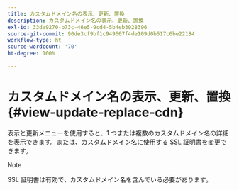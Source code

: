 ```yaml
---
title: カスタムドメイン名の表示、更新、置換
description: カスタムドメイン名の表示、更新、置換
exl-id: 33da9270-b73c-46e5-9cd4-5b4eb3928396
source-git-commit: 90de3cf9bf1c949667f4de109d0b517c6be22184
workflow-type: ht
source-wordcount: '70'
ht-degree: 100%

---
```


# カスタムドメイン名の表示、更新、置換 {#view-update-replace-cdn}

表示と更新メニューを使用すると、1 つまたは複数のカスタムドメイン名の詳細を表示できます。または、カスタムドメイン名に使用する SSL 証明書を変更できます。

>[!NOTE]
>SSL 証明書は有効で、カスタムドメイン名を含んでいる必要があります。
